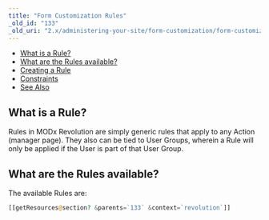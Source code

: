 ```yaml
---
title: "Form Customization Rules"
_old_id: "133"
_old_uri: "2.x/administering-your-site/form-customization/form-customization-rules"
---
```


- [What is a Rule?](administering-your-site/form-customization/form-customization-rules#FormCustomizationRules-WhatisaRule%3F)
- [What are the Rules available?](administering-your-site/form-customization/form-customization-rules#FormCustomizationRules-WhataretheRulesavailable%3F)
- [Creating a Rule](administering-your-site/form-customization/form-customization-rules#FormCustomizationRules-CreatingaRule)
- [Constraints](administering-your-site/form-customization/form-customization-rules#FormCustomizationRules-Constraints)
- [See Also](administering-your-site/form-customization/form-customization-rules#FormCustomizationRules-SeeAlso)



## What is a Rule?

Rules in MODx Revolution are simply generic rules that apply to any Action (manager page). They also can be tied to User Groups, wherein a Rule will only be applied if the User is part of that User Group.

## What are the Rules available?

The available Rules are:

``` php 
[[getResources@section? &parents=`133` &context=`revolution`]]
```